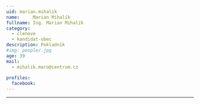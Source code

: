 ```yaml
---
uid: marian.mihalik
name:     Marian Mihalík
fullname: Ing. Marian Mihalík
category:
  - clenove
  - kandidat-obec
description: Pokladník
#img: people/.jpg
age: 39
mail:
  - mihalik.maro@centrum.cz
 
profiles:
  facebook: 
---
```




---